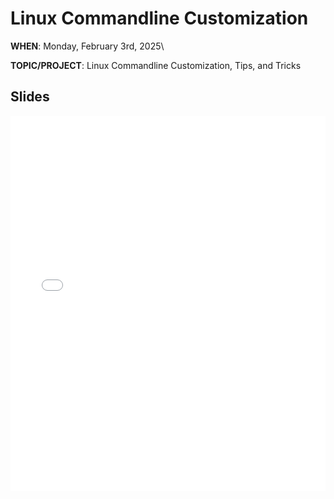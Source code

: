 # Linux Commandline Customization

<!-- <script src="https://cdn.jsdelivr.net/npm/add-to-calendar-button@2" async defer></script> -->

**WHEN**: Monday, February 3rd, 2025\
<!-- **LOCATION**: <a href="https://iribe.umd.edu/" target="_blank">IRB 3137</a>\ -->
**TOPIC/PROJECT**: Linux Commandline Customization, Tips, and Tricks

<!-- <add-to-calendar-button
name="UMD Homelab Club Meeting"
description="IRB 3137"
location="Brendan Iribe Center for Computer Science and Engineering, 8125 Paint Branch Dr, Room 3137, College Park, MD 20742, USA"
startDate="2025-02-03"
endDate="2025-02-03"
startTime="17:00"
endTime="18:00"
timeZone="America/New_York"
options="'Apple','Google','iCal','Outlook.com','Yahoo','MicrosoftTeams','Microsoft365'"

> </add-to-calendar-button> -->

<!-- ## RSVP

<iframe src="https://docs.google.com/forms/d/e/1FAIpQLSeJr4UU2l_a_x8MrAAdKBdS_a8d7K-zJz0yvQeg-19pyn6Lvg/viewform?embedded=true" width="640" height="551" frameborder="0" marginheight="0" marginwidth="0">Loading…</iframe> -->

## Slides

<iframe src="{{ "/assets/slides/2025-02-03_Commandline_Customization_tips_and_tricks.pdf" | relative_url }}" width="100%" height="600px" frameborder="0" marginheight="0" marginwidth="0">Loading…</iframe>

